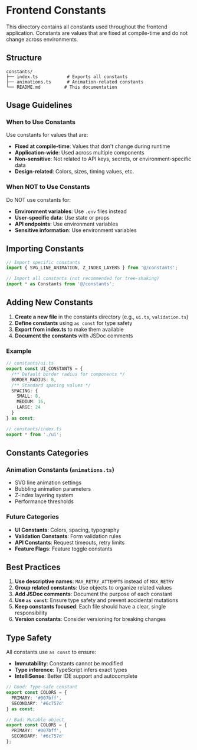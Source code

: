 # Frontend Constants

This directory contains all constants used throughout the frontend application. Constants are values that are fixed at compile-time and do not change across environments.

## Structure

```
constants/
├── index.ts           # Exports all constants
├── animations.ts      # Animation-related constants
└── README.md         # This documentation
```

## Usage Guidelines

### When to Use Constants

Use constants for values that are:
- **Fixed at compile-time**: Values that don't change during runtime
- **Application-wide**: Used across multiple components
- **Non-sensitive**: Not related to API keys, secrets, or environment-specific data
- **Design-related**: Colors, sizes, timing values, etc.

### When NOT to Use Constants

Do NOT use constants for:
- **Environment variables**: Use `.env` files instead
- **User-specific data**: Use state or props
- **API endpoints**: Use environment variables
- **Sensitive information**: Use environment variables

## Importing Constants

```typescript
// Import specific constants
import { SVG_LINE_ANIMATION, Z_INDEX_LAYERS } from '@/constants';

// Import all constants (not recommended for tree-shaking)
import * as Constants from '@/constants';
```

## Adding New Constants

1. **Create a new file** in the constants directory (e.g., `ui.ts`, `validation.ts`)
2. **Define constants** using `as const` for type safety
3. **Export from index.ts** to make them available
4. **Document the constants** with JSDoc comments

### Example

```typescript
// constants/ui.ts
export const UI_CONSTANTS = {
  /** Default border radius for components */
  BORDER_RADIUS: 8,
  /** Standard spacing values */
  SPACING: {
    SMALL: 8,
    MEDIUM: 16,
    LARGE: 24
  }
} as const;

// constants/index.ts
export * from './ui';
```

## Constants Categories

### Animation Constants (`animations.ts`)
- SVG line animation settings
- Bubbling animation parameters
- Z-index layering system
- Performance thresholds

### Future Categories
- **UI Constants**: Colors, spacing, typography
- **Validation Constants**: Form validation rules
- **API Constants**: Request timeouts, retry limits
- **Feature Flags**: Feature toggle constants

## Best Practices

1. **Use descriptive names**: `MAX_RETRY_ATTEMPTS` instead of `MAX_RETRY`
2. **Group related constants**: Use objects to organize related values
3. **Add JSDoc comments**: Document the purpose of each constant
4. **Use `as const`**: Ensure type safety and prevent accidental mutations
5. **Keep constants focused**: Each file should have a clear, single responsibility
6. **Version constants**: Consider versioning for breaking changes

## Type Safety

All constants use `as const` to ensure:
- **Immutability**: Constants cannot be modified
- **Type inference**: TypeScript infers exact types
- **IntelliSense**: Better IDE support and autocomplete

```typescript
// Good: Type-safe constant
export const COLORS = {
  PRIMARY: '#007bff',
  SECONDARY: '#6c757d'
} as const;

// Bad: Mutable object
export const COLORS = {
  PRIMARY: '#007bff',
  SECONDARY: '#6c757d'
};
``` 